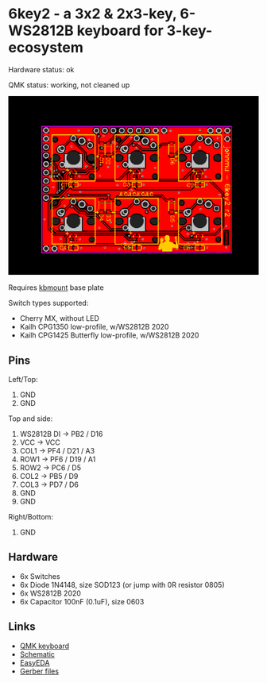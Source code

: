 # 6key2 - a 3x2 & 2x3-key, 6-WS2812B keyboard for 3-key-ecosystem

Hardware status: ok

QMK status: working, not cleaned up

![](board.png)

Requires [kbmount](../kbmount/) base plate

Switch types supported:

* Cherry MX, without LED
* Kailh CPG1350 low-profile, w/WS2812B 2020
* Kailh CPG1425 Butterfly low-profile, w/WS2812B 2020

## Pins

Left/Top:

1. GND
2. GND

Top and side:

1. WS2812B DI -> PB2 / D16
2. VCC -> VCC
3. COL1 -> PF4 / D21 / A3
4. ROW1 -> PF6 / D19 / A1
5. ROW2 -> PC6 / D5
6. COL2 -> PB5 / D9
7. COL3 -> PD7 / D6
8. GND
9. GND

Right/Bottom:

1. GND

## Hardware

* 6x Switches
* 6x Diode 1N4148, size SOD123 (or jump with 0R resistor 0805)
* 6x WS2812B 2020
* 6x Capacitor 100nF (0.1uF), size 0603

## Links

* [QMK keyboard](https://github.com/softplus/3keyecosystem-qmk/tree/main/6key2)
* [Schematic](schematic.pdf)
* [EasyEDA](https://easyeda.com/account/project/setting/basic?project=eee831f5fb224de28f7dd55678126e91)
* [Gerber files](gerber.zip)
